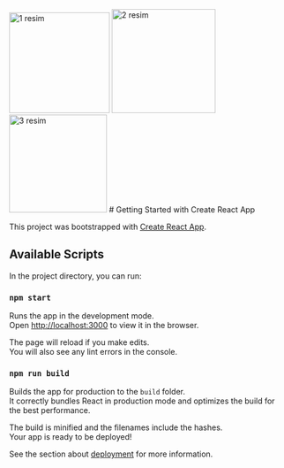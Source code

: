 
<img width="182" alt="1 resim" src="https://user-images.githubusercontent.com/60525860/199871551-a7a68581-9e13-40fc-9ac4-5065706168ec.png">
<img width="188" alt="2 resim" src="https://user-images.githubusercontent.com/60525860/199871562-95ef6498-6757-4a6f-946f-b62a7d8619a1.png">
<img width="177" alt="3 resim" src="https://user-images.githubusercontent.com/60525860/199871568-90f8d57e-dfde-4770-ae19-5d8626174195.png">
# Getting Started with Create React App

This project was bootstrapped with [Create React App](https://github.com/facebook/create-react-app).

## Available Scripts

In the project directory, you can run:

### `npm start`

Runs the app in the development mode.\
Open [http://localhost:3000](http://localhost:3000) to view it in the browser.

The page will reload if you make edits.\
You will also see any lint errors in the console.



### `npm run build`

Builds the app for production to the `build` folder.\
It correctly bundles React in production mode and optimizes the build for the best performance.

The build is minified and the filenames include the hashes.\
Your app is ready to be deployed!

See the section about [deployment](https://facebook.github.io/create-react-app/docs/deployment) for more information.
